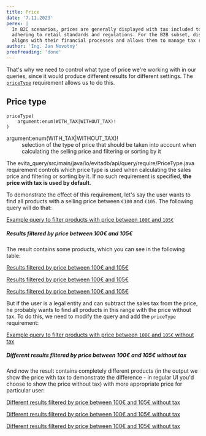 ```yaml
---
title: Price
date: '7.11.2023'
perex: |
  In B2C scenarios, prices are generally displayed with tax included to give consumers the total purchase cost upfront, 
  adhering to retail standards and regulations. For the B2B subset, displaying prices without tax is critical as it 
  aligns with their financial processes and allows them to manage tax reclaim separately.
author: 'Ing. Jan Novotný'
proofreading: 'done'
---
```


That's why we need to control what type of price we're working with in our queries, since it would produce different 
results for different settings. The [`priceType`](../requirements/price.md#price-type) requirement allows us to do this.

## Price type

```evitaql-syntax
priceType(
    argument:enum(WITH_TAX|WITHOUT_TAX)!
)
```

<dl>
    <dt>argument:enum(WITH_TAX|WITHOUT_TAX)!</dt>
    <dd>
        selection of the type of price that should be taken into account when calculating the selling price and 
        filtering or sorting by it
    </dd>
</dl>

The <SourceClass>evita_query/src/main/java/io/evitadb/api/query/require/PriceType.java</SourceClass> requirement 
controls which price type is used when calculating the sales price and filtering or sorting by it. If no such 
requirement is specified, **the price with tax is used by default**.

To demonstrate the effect of this requirement, let's say the user wants to find all products with a selling price 
between `€100` and `€105`. The following query will do that:

<SourceCodeTabs requires="evita_functional_tests/src/test/resources/META-INF/documentation/evitaql-init.java" langSpecificTabOnly>

[Example query to filter products with price between `100€` and `105€`](/documentation/user/en/query/requirements/examples/price/price-type.evitaql)

</SourceCodeTabs>

<Note type="info">

<NoteTitle toggles="true">

##### Results filtered by price between 100€ and 105€

</NoteTitle>

The result contains some products, which you can see in the following table:

<LanguageSpecific to="evitaql,java,csharp">

<MDInclude>[Results filtered by price between 100€ and 105€](/documentation/user/en/query/requirements/examples/price/price-type.evitaql.md)</MDInclude>

</LanguageSpecific>
<LanguageSpecific to="graphql">

<MDInclude sourceVariable="data.queryProduct.recordPage">[Results filtered by price between 100€ and 105€](/documentation/user/en/query/requirements/examples/price/price-type.graphql.json.md)</MDInclude>

</LanguageSpecific>
<LanguageSpecific to="rest">

<MDInclude sourceVariable="recordPage">[Results filtered by price between 100€ and 105€](/documentation/user/en/query/requirements/examples/price/price-type.rest.json.md)</MDInclude>

</LanguageSpecific>

</Note>

But if the user is a legal entity and can subtract the sales tax from the price, he probably wants to find all products
in this range with the price without tax. To do this, we need to modify the query and add the `priceType` requirement:

<SourceCodeTabs requires="evita_functional_tests/src/test/resources/META-INF/documentation/evitaql-init.java" langSpecificTabOnly>

[Example query to filter products with price between `100€` and `105€` without tax](/documentation/user/en/query/requirements/examples/price/price-type-without-tax.evitaql)

</SourceCodeTabs>

<Note type="info">

<NoteTitle toggles="true">

##### Different results filtered by price between 100€ and 105€ without tax

</NoteTitle>

And now the result contains completely different products (in the output we show the price with tax to demonstrate the 
difference - in regular UI you'd choose to show the price without tax) with more appropriate price for particular user:

<LanguageSpecific to="evitaql,java,csharp">

<MDInclude>[Different results filtered by price between 100€ and 105€ without tax](/documentation/user/en/query/requirements/examples/price/price-type-without-tax.evitaql.md)</MDInclude>

</LanguageSpecific>
<LanguageSpecific to="graphql">

<MDInclude sourceVariable="data.queryProduct.recordPage">[Different results filtered by price between 100€ and 105€ without tax](/documentation/user/en/query/requirements/examples/price/price-type-without-tax.graphql.json.md)</MDInclude>

</LanguageSpecific>
<LanguageSpecific to="rest">

<MDInclude sourceVariable="recordPage">[Different results filtered by price between 100€ and 105€ without tax](/documentation/user/en/query/requirements/examples/price/price-type-without-tax.rest.json.md)</MDInclude>

</LanguageSpecific>

</Note>
